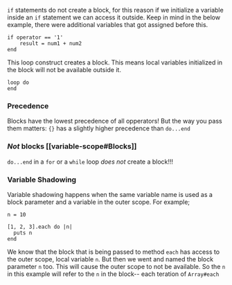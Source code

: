`if` statements do not create a block, for this reason if we initialize a variable inside an `if` statement we can access it outside. Keep in mind in the below example, there were additional variables that got assigned before this.

```
if operator == '1'
	result = num1 + num2
end
```

This loop construct creates a block. This means local variables initialized in the block will not be available outside it.
```
loop do 
end
``` 

### Precedence
Blocks have the lowest precedence of all opperators! But the way you pass them matters: `{}` has a slightly higher precedence than `do...end`


### _Not_ blocks [[variable-scope#Blocks]]
`do...end` in a `for` or a `while` loop _does not_ create a block!!!

### Variable Shadowing
Variable shadowing happens when the same variable name is used as a block parameter and a variable in the outer scope. For example;
```
n = 10

[1, 2, 3].each do |n|
  puts n
end
```

We know that the block that is being passed to method `each` has access to the outer scope, local variable `n`. But then we went and named the block parameter `n` too. This will cause the outer scope to not be available. So the `n` in this example will refer to the `n` in the block-- each teration of `Array#each`